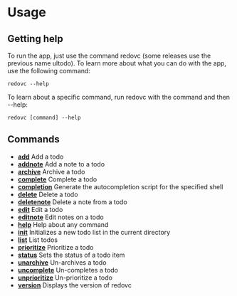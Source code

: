 # Usage

## Getting help
To run the app, just use the command redovc (some releases use the previous name ultodo). To learn more about what you can do with the app, use the following command:
```
redovc --help
```

To learn about a specific command, run redovc with the command and then --help:
```
redovc [command] --help
```

## Commands
  * [**add**](commands/add.md) Add a todo 
  * [**addnote**](commands/addnote.md) Add a note to a todo
  * [**archive**](commands/archive.md) Archive a todo
  * [**complete**](commands/complete.md)     Complete a todo
  * [**completion**](commands/completion.md) Generate the autocompletion script for the specified shell
  * [**delete**](commands/delete.md)       Delete a todo
  * [**deletenote**](commands/deletenote.md)   Delete a note from a todo
  * [**edit**](commands/edit.md)         Edit a todo
  * [**editnote**](commands/editnote.md)     Edit notes on a todo
  * [**help**](commands/help.md)         Help about any command
  * [**init**](commands/init.md)         Initializes a new todo list in the current directory
  * [**list**](commands/list.md)         List todos
  * [**prioritize**](commands/prioritize.md)   Prioritize a todo
  * [**status**](commands/status.md)       Sets the status of a todo item
  * [**unarchive**](commands/unarchive.md)    Un-archives a todo
  * [**uncomplete**](commands/uncomplete.md)   Un-completes a todo
  * [**unprioritize**](commands/unprioritize.md) Un-prioritize a todo
  * [**version**](commands/version.md)      Displays the version of redovc
